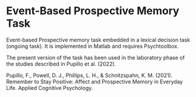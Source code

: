 # Event-Based Prospective Memory Task
Event-based Prospective memory task embedded in a lexical decision task (ongoing task). It is implemented in Matlab and requires Psychtoolbox. 

The present version of the task has been used in the laboratory phase of the studies described in Pupillo et al. (2022). 

Pupillo, F., Powell, D. J., Phillips, L. H., & Schnitzspahn, K. M. (2021). Remember to Stay Positive: Affect and Prospective Memory in Everyday Life. Applied Cognitive Psychology.
